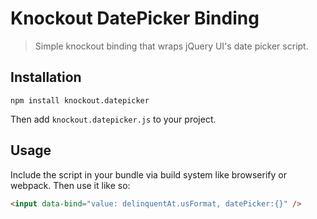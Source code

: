 # Knockout DatePicker Binding

> Simple knockout binding that wraps jQuery UI's date picker script.

## Installation

```
npm install knockout.datepicker
```

Then add `knockout.datepicker.js` to your project.

## Usage

Include the script in your bundle via build system like browserify or webpack. Then use it like so:

```html
<input data-bind="value: delinquentAt.usFormat, datePicker:{}" />
```

